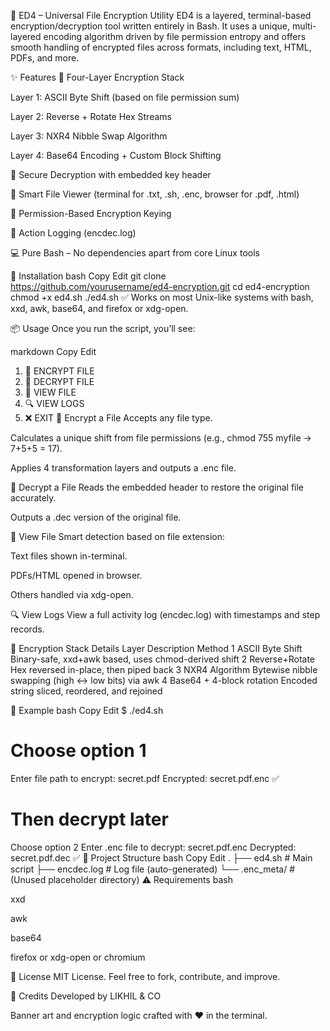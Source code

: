 🔐 ED4 – Universal File Encryption Utility
ED4 is a layered, terminal-based encryption/decryption tool written entirely in Bash. It uses a unique, multi-layered encoding algorithm driven by file permission entropy and offers smooth handling of encrypted files across formats, including text, HTML, PDFs, and more.




✨ Features
🔐 Four-Layer Encryption Stack

Layer 1: ASCII Byte Shift (based on file permission sum)

Layer 2: Reverse + Rotate Hex Streams

Layer 3: NXR4 Nibble Swap Algorithm

Layer 4: Base64 Encoding + Custom Block Shifting

🔑 Secure Decryption with embedded key header

📄 Smart File Viewer (terminal for .txt, .sh, .enc, browser for .pdf, .html)

🧠 Permission-Based Encryption Keying

📝 Action Logging (encdec.log)

💻 Pure Bash – No dependencies apart from core Linux tools

🚀 Installation
bash
Copy
Edit
git clone https://github.com/yourusername/ed4-encryption.git
cd ed4-encryption
chmod +x ed4.sh
./ed4.sh
✅ Works on most Unix-like systems with bash, xxd, awk, base64, and firefox or xdg-open.

📦 Usage
Once you run the script, you’ll see:

markdown
Copy
Edit
1. 🔐 ENCRYPT FILE
2. 🔑 DECRYPT FILE
3. 📄 VIEW FILE
4. 🔍 VIEW LOGS
5. ❌ EXIT
🔐 Encrypt a File
Accepts any file type.

Calculates a unique shift from file permissions (e.g., chmod 755 myfile → 7+5+5 = 17).

Applies 4 transformation layers and outputs a .enc file.

🔑 Decrypt a File
Reads the embedded header to restore the original file accurately.

Outputs a .dec version of the original file.

📄 View File
Smart detection based on file extension:

Text files shown in-terminal.

PDFs/HTML opened in browser.

Others handled via xdg-open.

🔍 View Logs
View a full activity log (encdec.log) with timestamps and step records.

🔐 Encryption Stack Details
Layer	Description	Method
1	ASCII Byte Shift	Binary-safe, xxd+awk based, uses chmod-derived shift
2	Reverse+Rotate	Hex reversed in-place, then piped back
3	NXR4 Algorithm	Bytewise nibble swapping (high ↔ low bits) via awk
4	Base64 + 4-block rotation	Encoded string sliced, reordered, and rejoined

🧪 Example
bash
Copy
Edit
$ ./ed4.sh
# Choose option 1
Enter file path to encrypt: secret.pdf
Encrypted: secret.pdf.enc ✅

# Then decrypt later
Choose option 2
Enter .enc file to decrypt: secret.pdf.enc
Decrypted: secret.pdf.dec ✅
📁 Project Structure
bash
Copy
Edit
.
├── ed4.sh              # Main script
├── encdec.log          # Log file (auto-generated)
└── .enc_meta/          # (Unused placeholder directory)
⚠️ Requirements
bash

xxd

awk

base64

firefox or xdg-open or chromium

📜 License
MIT License. Feel free to fork, contribute, and improve.

🙌 Credits
Developed by LIKHIL & CO

Banner art and encryption logic crafted with ❤️ in the terminal.

